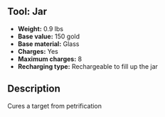 ## Tool: Jar

- **Weight:** 0.9 lbs
- **Base value:** 150 gold
- **Base material:** Glass
- **Charges:** Yes
- **Maximum charges:** 8
- **Recharging type:** Rechargeable to fill up the jar

## Description

Cures a target from petrification
